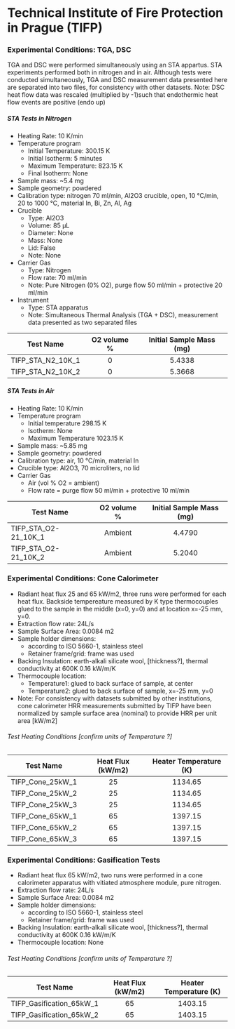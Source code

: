 # Technical Institute of Fire Protection in Prague (TIFP)

### Experimental Conditions: TGA, DSC
TGA and DSC were performed simultaneously using an STA appartus.
STA experiments performed both in nitrogen and in air. Although tests were conducted simultaneously, TGA and DSC measurement data presented here are separated into two files, for consistency with other datasets.
Note: DSC heat flow data was rescaled (multiplied by -1)such that endothermic heat flow events are positive (endo up)

##### STA Tests in Nitrogen
* Heating Rate: 10 K/min
* Temperature program
  - Initial Temperature: 300.15 K
  - Initial Isotherm: 5 minutes
  - Maximum Temperature: 823.15 K
  - Final Isotherm: None
* Sample mass: ~5.4 mg
* Sample geometry: powdered
* Calibration type: nitrogen 70 ml/min, Al2O3 crucible, open, 10 °C/min, 20 to 1000 °C, material In, Bi, Zn, Al, Ag
* Crucible
  - Type: Al2O3
  - Volume: 85 µL
  - Diameter: None
  - Mass: None
  - Lid: False
  - Note: None
* Carrier Gas
  - Type: Nitrogen
  - Flow rate: 70 ml/min
  - Note: Pure Nitrogen (0% O2), purge flow 50 ml/min + protective 20 ml/min
* Instrument
  - Type: STA apparatus
  - Note: Simultaneous Thermal Analysis (TGA + DSC), measurement data presented as two separated files

| Test Name | O2 volume % |  Initial Sample Mass (mg) | 
| --------- | :---------: | :------------------------: |
|TIFP\_STA\_N2\_10K\_1 | 0 | 5.4338|  
|TIFP\_STA\_N2\_10K\_2 | 0 | 5.3668|  


##### STA Tests in Air
* Heating Rate: 10 K/min
* Temperature program
  - Initial temperature 298.15 K
  - Isotherm: None
  - Maximum Temperature 1023.15 K
* Sample mass: ~5.85 mg
* Sample geometry: powdered
* Calibration type: air,  10 °C/min, material In
* Crucible type: Al2O3, 70 microliters, no lid
* Carrier Gas
  - Air (vol % O2 = ambient)
  - Flow rate = purge flow 50 ml/min + protective 10 ml/min

| Test Name | O2 volume % |  Initial Sample Mass (mg) | 
| --------- | :---------: | :------------------------: |
|TIFP\_STA\_O2-21\_10K\_1 | Ambient | 4.4790|  
|TIFP\_STA\_O2-21\_10K\_2 | Ambient | 5.2040|  



### Experimental Conditions: Cone Calorimeter
* Radiant heat flux 25 and 65 kW/m2, three runs were performed for each heat flux. Backside tempereature measured by K type thermocouples glued to the sample in the middle (x=0, y=0) and at location x=-25 mm, y=0. 
* Extraction flow rate: 24L/s
* Sample Surface Area: 0.0084 m2
* Sample holder dimensions:
    - according to ISO 5660-1, stainless steel
    - Retainer frame/grid: frame was used
* Backing Insulation: earth-alkali silicate wool, [thickness?], thermal conductivity at 600K 0.16 kW/m/K 
* Thermocouple location:
    - Temperature1: glued to back surface of sample, at center
    - Temperature2: glued to back surface of sample, x=-25 mm, y=0
* Note: For consistency with datasets submitted by other institutions, cone calorimeter HRR measurements submitted by TIFP have been normalized by sample surface area (nominal) to provide HRR per unit area [kW/m2]

###### Test Heating Conditions [confirm units of Temperature ?]  
|Test Name | Heat Flux (kW/m2)| Heater Temperature (K) 
|----------|:------:| :---: |
|TIFP_Cone_25kW_1| 25 | 1134.65 |
|TIFP_Cone_25kW_2| 25 | 1134.65 |
|TIFP_Cone_25kW_3| 25 | 1134.65 |
|TIFP_Cone_65kW_1| 65 | 1397.15 |
|TIFP_Cone_65kW_2| 65 | 1397.15 |
|TIFP_Cone_65kW_3| 65 | 1397.15 |


### Experimental Conditions: Gasification Tests
* Radiant heat flux 65 kW/m2, two runs were performed in a cone calorimeter apparatus with vitiated atmosphere module, pure nitrogen.
* Extraction flow rate: 24L/s
* Sample Surface Area: 0.0084 m2
* Sample holder dimensions:
    - according to ISO 5660-1, stainless steel
    - Retainer frame/grid: frame was used
* Backing Insulation: earth-alkali silicate wool, [thickness?], thermal conductivity at 600K 0.16 kW/m/K 
* Thermocouple location: None

###### Test Heating Conditions [confirm units of Temperature ?]  
|Test Name | Heat Flux (kW/m2)| Heater Temperature (K) 
|----------|:------:| :---: |
|TIFP_Gasification_65kW_1| 65 | 1403.15 |
|TIFP_Gasification_65kW_2| 65 | 1403.15 |
